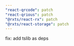 ```yaml
---
"react-qrcode": patch
"react-qrious": patch
"@rxts/react-rx": patch
"@rxts/react-storage": patch
---
```


fix: add tslib as deps
